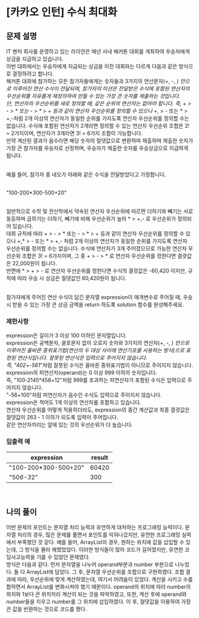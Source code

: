 # [카카오 인턴] 수식 최대화

## 문제 설명
IT 벤처 회사를 운영하고 있는 라이언은 매년 사내 해커톤 대회를 개최하여 우승자에게 상금을 지급하고 있습니다.<br>
이번 대회에서는 우승자에게 지급되는 상금을 이전 대회와는 다르게 다음과 같은 방식으로 결정하려고 합니다.<br>
해커톤 대회에 참가하는 모든 참가자들에게는 숫자들과 3가지의 연산문자(+, -, *) 만으로 이루어진 연산 수식이 전달되며, 참가자의 미션은 전달받은 수식에 포함된 연산자의 우선순위를 자유롭게 재정의하여 만들 수 있는 가장 큰 숫자를 제출하는 것입니다.<br>
단, 연산자의 우선순위를 새로 정의할 때, 같은 순위의 연산자는 없어야 합니다. 즉, + > - > * 또는 - > * > + 등과 같이 연산자 우선순위를 정의할 수 있으나 +,* > - 또는 * > +,-처럼 2개 이상의 연산자가 동일한 순위를 가지도록 연산자 우선순위를 정의할 수는 없습니다. 수식에 포함된 연산자가 2개라면 정의할 수 있는 연산자 우선순위 조합은 2! = 2가지이며, 연산자가 3개라면 3! = 6가지 조합이 가능합니다.<br>
만약 계산된 결과가 음수라면 해당 숫자의 절댓값으로 변환하여 제출하며 제출한 숫자가 가장 큰 참가자를 우승자로 선정하며, 우승자가 제출한 숫자를 우승상금으로 지급하게 됩니다.<br><br>

예를 들어, 참가자 중 네오가 아래와 같은 수식을 전달받았다고 가정합니다.<br><br>

"100-200*300-500+20"<br><br>

일반적으로 수학 및 전산학에서 약속된 연산자 우선순위에 따르면 더하기와 빼기는 서로 동등하며 곱하기는 더하기, 빼기에 비해 우선순위가 높아 * > +,- 로 우선순위가 정의되어 있습니다.<br>
대회 규칙에 따라 + > - > * 또는 - > * > + 등과 같이 연산자 우선순위를 정의할 수 있으나 +,* > - 또는 * > +,- 처럼 2개 이상의 연산자가 동일한 순위를 가지도록 연산자 우선순위를 정의할 수는 없습니다.
수식에 연산자가 3개 주어졌으므로 가능한 연산자 우선순위 조합은 3! = 6가지이며, 그 중 + > - > * 로 연산자 우선순위를 정한다면 결괏값은 22,000원이 됩니다.<br>
반면에 * > + > - 로 연산자 우선순위를 정한다면 수식의 결괏값은 -60,420 이지만, 규칙에 따라 우승 시 상금은 절댓값인 60,420원이 됩니다.<br><br>

참가자에게 주어진 연산 수식이 담긴 문자열 expression이 매개변수로 주어질 때, 우승 시 받을 수 있는 가장 큰 상금 금액을 return 하도록 solution 함수를 완성해주세요.<br>

### 제한사항
expression은 길이가 3 이상 100 이하인 문자열입니다.<br>
expression은 공백문자, 괄호문자 없이 오로지 숫자와 3가지의 연산자(+, -, *) 만으로 이루어진 올바른 중위표기법(연산의 두 대상 사이에 연산기호를 사용하는 방식)으로 표현된 연산식입니다. 잘못된 연산식은 입력으로 주어지지 않습니다.<br>
즉, "402+-561*"처럼 잘못된 수식은 올바른 중위표기법이 아니므로 주어지지 않습니다.<br>
expression의 피연산자(operand)는 0 이상 999 이하의 숫자입니다.<br>
즉, "100-2145*458+12"처럼 999를 초과하는 피연산자가 포함된 수식은 입력으로 주어지지 않습니다.<br>
"-56+100"처럼 피연산자가 음수인 수식도 입력으로 주어지지 않습니다.<br>
expression은 적어도 1개 이상의 연산자를 포함하고 있습니다.<br>
연산자 우선순위를 어떻게 적용하더라도, expression의 중간 계산값과 최종 결괏값은 절댓값이 263 - 1 이하가 되도록 입력이 주어집니다.<br>
같은 연산자끼리는 앞에 있는 것의 우선순위가 더 높습니다.<br>

### 입출력 예
| expression           | result |
|----------------------|--------|
| "100-200*300-500+20" | 60420  |
| "50*6-3*2"           | 300    |

<br>

## 나의 풀이
이번 문제의 포인트는 문자열 처리 능력과 유연하게 대처하는 프로그래밍 능력이다. 문자열 처리의 경우, 많은 문제를 풀면서 포인트를 익혀나갔지만, 유연한 프로그래밍 실력에서 부족했던 것 같다. 예를 들어, ArrayList의 경우, 원하는 위치에 값을 삽입할 수 있는데, 그 방식을 몰라 헤맸었었다. 이러한 방식들이 많아 코드가 길어졌지만, 유연한 코딩사고능력을 기를 수 있었던 문제였다. <br>
방식은 다음과 같다. 먼저 문자열을 나누어 operand부분과 number 부분으로 나누었다. 둘 다 ArrayList에 담았다. 그 후, 문자열 우선순위를 조합으로 구현하였다. 조합 결과에 따라, 우선순위에 맞게 계산하였는데, 여기서 어려움이 있었다. 계산을 시키고 수를 합하면서 ArrayList를 변화시켜야 했기 때문이다. operand의 위치에 따라 number의 위치와 1보다 큰 위치끼리 계산이 되는 것을 파악하였고, 또한, 계산 후에 operand와 number들을 지우고 number를 그 위치에 삽입하였다. 이 후, 절댓값을 이용하여 가장 큰 값을 반환하는 것으로 코드를 짰다.